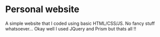 # Personal website

A simple website that I coded using basic HTML/CSS/JS. No fancy stuff whatsoever... Okay well I used JQuery and Prism but thats all !!
